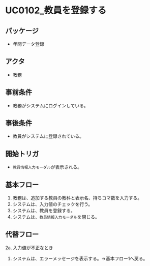# UC0102_教員を登録する

## パッケージ
- 年間データ登録

## アクタ
- 教務

## 事前条件
- 教務がシステムにログインしている。

## 事後条件
- 教員がシステムに登録されている。

## 開始トリガ
- `教員情報入力モーダル`が表示される。

## 基本フロー
1. 教務は、追加する教員の教科と表示名、持ちコマ数を入力する。
2. システムは、入力値のチェックを行う。
3. システムは、教員を登録する。
4. システムは、`教員情報入力モーダル`を閉じる。

## 代替フロー
2a. 入力値が不正なとき
1. システムは、エラーメッセージを表示する。→基本フロー1へ戻る。